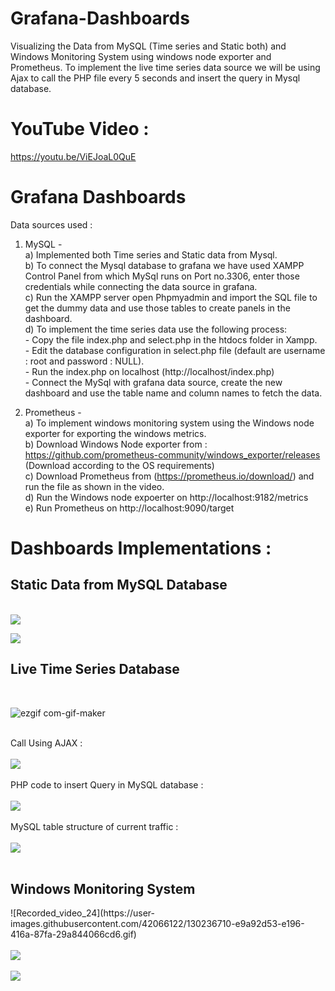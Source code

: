 # Grafana-Dashboards
Visualizing the Data from MySQL (Time series and Static both) and Windows Monitoring System using windows node exporter and Prometheus.
To implement the live time series data source we will be using Ajax to call the PHP file every 5 seconds and insert the query in Mysql database.

# YouTube Video : 
https://youtu.be/ViEJoaL0QuE

# Grafana Dashboards
Data sources used : <br>
1) MySQL - <br>
       a) Implemented both Time series and Static data from Mysql.<br>
       b) To connect the Mysql database to grafana we have used XAMPP Control Panel from which MySql runs on Port no.3306, enter those credentials while connecting the data source           in grafana.<br>
       c) Run the XAMPP server open Phpmyadmin and import the SQL file to get the dummy data and use those tables to create panels in the dashboard.<br>
       d) To implement the time series data use the following process:<br>
                 - Copy the file index.php and select.php in the htdocs folder in Xampp.<br>
                 - Edit the database configuration in select.php file (default are username : root and password : NULL).<br>
                 - Run the index.php on localhost (http://localhost/index.php)<br>
                 - Connect the MySql with grafana data source, create the new dashboard and use the table name and column names to fetch the data.<br>

2) Prometheus - <br>
        a) To implement windows monitoring system using the Windows node exporter for exporting the windows metrics.<br>
        b) Download Windows Node exporter from :   https://github.com/prometheus-community/windows_exporter/releases<br>
           (Download according to the OS requirements)<br>
        c) Download Prometheus from (https://prometheus.io/download/)   and run the file as shown in the video.<br>
        d) Run the Windows node expoerter on http://localhost:9182/metrics<br>
        e) Run Prometheus on http://localhost:9090/target<br>
        

# Dashboards Implementations : 
<h2>Static Data from MySQL Database</h2><br>
<img src="https://user-images.githubusercontent.com/42066122/130230222-8573d432-88d0-4336-893d-b9513f0cf6b1.png">

<img src="https://user-images.githubusercontent.com/42066122/130230259-2b66ef1e-15b4-4612-9672-2de8a666acbe.png"><br>

<h2>Live Time Series Database</h2><br>

![ezgif com-gif-maker](https://user-images.githubusercontent.com/42066122/130234100-2c02bf86-6745-448b-a4b7-4fc87ae8ef7e.gif)

<br>
Call Using AJAX : <br><br>
<img src="https://user-images.githubusercontent.com/42066122/130230659-c18b50e7-f735-4087-a7fb-b3dc5ce81233.png"><br><br>
PHP code to insert Query in MySQL database : <br><br>
<img src="https://user-images.githubusercontent.com/42066122/130230752-571d1161-f9f6-44b2-88fc-56eb1edc324e.png"><br><br>
MySQL table structure of current traffic : <br><br>
<img src="https://user-images.githubusercontent.com/42066122/130230705-37fbd8a1-9a17-46f4-991f-08320e6b6491.png"><br><br>

<h2>Windows Monitoring System</h2>
![Recorded_video_24](https://user-images.githubusercontent.com/42066122/130236710-e9a92d53-e196-416a-87fa-29a844066cd6.gif)
<br><br>
<img src="https://user-images.githubusercontent.com/42066122/130236901-972d4d2f-e1b1-4244-8219-8a5a003d870e.png">
<br><br>
<img src="https://user-images.githubusercontent.com/42066122/130236968-77721811-5f9c-43f1-82c8-200aac6267ba.png">
<br><br>
